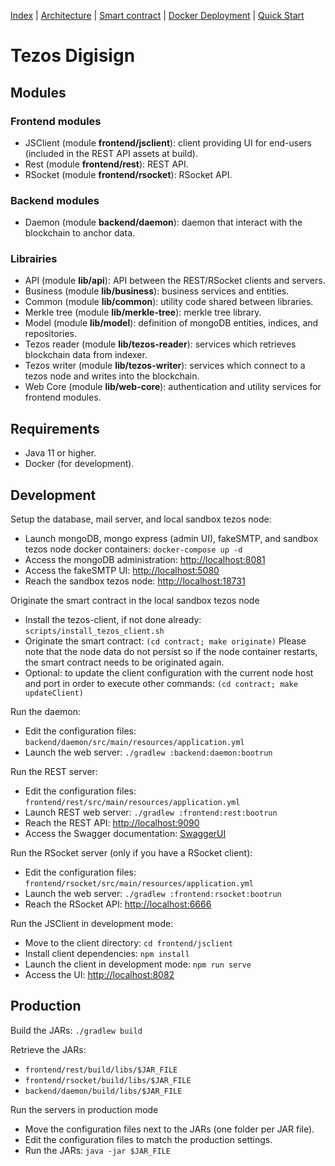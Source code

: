 [Index](../README.md) | [Architecture](./architecture.md) | [Smart contract](../contract/README.md) | [Docker Deployment](./docker-deployment.md) | [Quick Start](./quickstart.md)

# Tezos Digisign

## Modules

### Frontend modules

* JSClient (module **frontend/jsclient**): client providing UI for end-users (included in the REST API assets at build).
* Rest (module **frontend/rest**): REST API.
* RSocket (module **frontend/rsocket**): RSocket API.

### Backend modules

* Daemon (module **backend/daemon**): daemon that interact with the blockchain to anchor data.

### Librairies

* API (module **lib/api**): API between the REST/RSocket clients and servers.
* Business (module **lib/business**): business services and entities.
* Common (module **lib/common**): utility code shared between libraries.
* Merkle tree (module **lib/merkle-tree**): merkle tree library.
* Model (module **lib/model**): definition of mongoDB entities, indices, and repositories.
* Tezos reader (module **lib/tezos-reader**): services which retrieves blockchain data from indexer.
* Tezos writer (module **lib/tezos-writer**): services which connect to a tezos node and writes into the blockchain.
* Web Core (module **lib/web-core**): authentication and utility services for frontend modules. 

## Requirements

* Java 11 or higher.
* Docker (for development).

## Development

Setup the database, mail server, and local sandbox tezos node:
* Launch mongoDB, mongo express (admin UI), fakeSMTP, and sandbox tezos node docker containers: `docker-compose up -d`
* Access the mongoDB administration: [http://localhost:8081](http://localhost:8081)
* Access the fakeSMTP UI: [http://localhost:5080](http://localhost:5080)
* Reach the sandbox tezos node: [http://localhost:18731](http://localhost:18731)

Originate the smart contract in the local sandbox tezos node
* Install the tezos-client, if not done already: `scripts/install_tezos_client.sh`
* Originate the smart contract: `(cd contract; make originate)`
Please note that the node data do not persist so if the node container restarts, the smart contract needs to be originated again.
* Optional: to update the client configuration with the current node host and port in order to execute other commands: `(cd contract; make updateClient)`

Run the daemon:
* Edit the configuration files: `backend/daemon/src/main/resources/application.yml`
* Launch the web server: `./gradlew :backend:daemon:bootrun`

Run the REST server:
* Edit the configuration files: `frontend/rest/src/main/resources/application.yml`
* Launch REST web server: `./gradlew :frontend:rest:bootrun`
* Reach the REST API: [http://localhost:9090](http://localhost:9090)
* Access the Swagger documentation: [SwaggerUI](http://localhost:9090/swagger-ui.html)

Run the RSocket server (only if you have a RSocket client):
* Edit the configuration files: `frontend/rsocket/src/main/resources/application.yml`
* Launch the web server: `./gradlew :frontend:rsocket:bootrun`
* Reach the RSocket API: [http://localhost:6666](http://localhost:6666)

Run the JSClient in development mode:
* Move to the client directory: `cd frontend/jsclient`
* Install client dependencies: `npm install`
* Launch the client in development mode: `npm run serve`
* Access the UI: [http://localhost:8082](http://localhost:8082)

## Production

Build the JARs: `./gradlew build`

Retrieve the JARs:
* `frontend/rest/build/libs/$JAR_FILE`
* `frontend/rsocket/build/libs/$JAR_FILE`
* `backend/daemon/build/libs/$JAR_FILE`

Run the servers in production mode
* Move the configuration files next to the JARs (one folder per JAR file).
* Edit the configuration files to match the production settings.
* Run the JARs: `java -jar $JAR_FILE`
